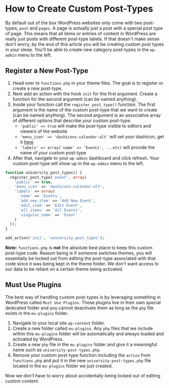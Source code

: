 # How to Create Custom Post-Types

By default out of the box WordPress websites only come with two post-types, `post` and `pages`. A page is actually just a post with a special post type of page. This means that all items or entries of content in WordPress are really just posts with different post-type labels. If that doesn't make sense don't worry, by the end of this article you will be creating custom post types in your sleep. You'll be able to create new category post-types in the `wp-admin` menu to the left.  

## Register a New Post-Type

1. Head over to `functions.php` in your theme files. The goal is to register or create a new post-type.
2. Next add an action with the hook `init` for the first argument. Create a function for the second argument (can be named anything). 
3. Inside your function call the `register_post_type()` function. The first argument is the name of the custom post-type that we want to create (can be named anything). The second argument is an associative array of different options that describe your custom post-type.
    - `'public' => true` will make the post-type visible to editors and viewers of the website
    - `'menu_icon' => 'dashicons-calendar-alt'` will set your dashicon, get it [here](https://developer.wordpress.org/resource/dashicons/#editor-paste-text)
    - `'labels' => array('name' => 'Events', ...etc)` will provide the name of your custom post-type
4. After that, navigate to your `wp-admin` dashboard and click refresh. Your custom post-type will show up in the `wp-admin` menu to the left.
    
```php
function university_post_types() {
  register_post_type('event', array(
    'public' => true,
    'menu_icon' => 'dashicons-calendar-alt',
    'labels' => array(
      'name' => 'Events',
      'add_new_item' => 'Add New Event',
      'edit_item' => 'Edit Event',
      'all_items' => 'All Events',
      'singular_name' => 'Event'
    )
  ));
}

add_action('init', 'university_post_types');
```

**Note:** `functions.php` is **not** the absolute best place to keep this custom post-type code. Reason being is if someone switches themes, you will essentially be locked out from editing the post-type associated with that code since it was being kept in the theme folder. We don't want access to our data to be reliant on a certain theme being activated.

## Must Use Plugins

The best way of handling custom post-types is by leveraging something in WordPress called `Must Use Plugins`. These plugins live in their own special dedicated folder and you cannot deactivate them as long as the `php` file exists in the `mu-plugins` folder.

1. Navigate to your local site `wp-content` folder.
2. Create a new folder called `mu-plugins`. Any `php` files that we include within this `mu-plugins` folder will be automatically and always loaded and activated by WordPress.
3. Create a new `php` file in the `mu-plugins` folder and give it a meaningful name such as `university-post-types.php`.
4. Remove your custom post-type function including the `action` from `functions.php` and put it in the new `university-post-types.php` file located in the `mu-plugins` folder we just created.

Now we don't have to worry about accidentally being locked out of editing custom content.
